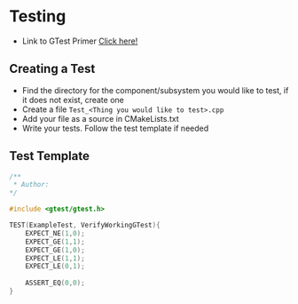 # Testing


- Link to GTest Primer [Click here!](https://github.com/google/googletest/blob/master/googletest/docs/primer.md)

## Creating a Test

- Find the directory for the component/subsystem you would like to test, if it does not exist, create one
- Create a file `Test_<Thing you would like to test>.cpp`
- Add your file as a source in CMakeLists.txt
- Write your tests. Follow the test template if needed

## Test Template

```c
/**
 * Author: 
*/

#include <gtest/gtest.h>

TEST(ExampleTest, VerifyWorkingGTest){
    EXPECT_NE(1,0);
    EXPECT_GE(1,1);
    EXPECT_GE(1,0);
    EXPECT_LE(1,1);
    EXPECT_LE(0,1);
    
    ASSERT_EQ(0,0);
}
```